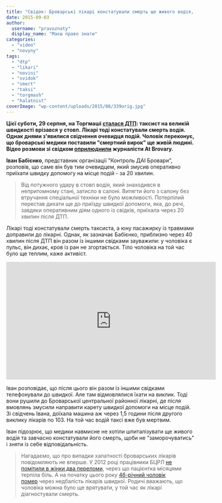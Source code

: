 ```yaml
---
title: "Свідок: Броварські лікарі констатували смерть ще живого водія, щоб не \"заморочуватись\" - ВІДЕО"
date: 2015-09-03
author: 
  username: "pravoznaty"
  display_name: "Маєш право знати"
categories: 
  - "video"
  - "novyny"
tags: 
  - "dtp"
  - "likari"
  - "novini"
  - "svidok"
  - "smert"
  - "taksi"
  - "torgmash"
  - "halatnist"
coverImage: "wp-content/uploads/2015/08/339orig.jpg"
---
```


**Цієї суботи, 29 серпня, на Торгмаші [сталася ДТП](https://mpz.brovary.org/podiyi-suboty-29-serpnya-tragichne-dtp-na-torgmashi-ta-zatrymannya-vykradachiv-velosypediv-foto-video/): таксист на великій швидкості** **врізався** **у стовп. Лікарі тоді констатували смерть водія. Однак днями з'явилися свідчення очевидця подій. Чоловік переконує, що броварські медики поставили "смертний вирок" ще живій людині. Відео розмови зі свідком [оприлюднили](https://atbrovary.org/article/193/%D0%9D%D0%B5%D1%81%D0%BF%D0%BE%D0%B4%D1%96%D0%B2%D0%B0%D0%BD%D1%96%20%D1%81%D0%B2%D1%96%D0%B4%D1%87%D0%B5%D0%BD%D0%BD%D1%8F%20%D0%BE%D1%87%D0%B5%D0%B2%D0%B8%D0%B4%D1%86%D1%8F%20%D0%94%D0%A2%D0%9F%20%D0%B2%20%D0%91%D1%80%D0%BE%D0%B2%D0%B0%D1%80%D0%B0%D1%85%20%D0%BD%D0%B0%20%D0%A2%D0%BE%D1%80%D0%B3%D0%BC%D0%B0%D1%88%D1%96%20%28%D0%B2%D1%96%D0%B4%D0%B5%D0%BE%29) журналісти At Brovary.**

**Іван Бабієнко**, представник організації "Контроль ДАІ Бровари", розповів, що саме він був тим очевидцем, який змусив оперативно приїхати швидку допомогу на місце подій - за 20 хвилин.

> Від потужного удару в стовп водія, який знаходився в непритомному стані, затисло в салоні. Витягти його з салону без втручання спеціальної техніки не було можливості. Потерпілий перестав дихати ще до приїзду швидкої допомоги, яка, до речі, завдяки оперативним діям одного із свідків, приїхала через 20 хвилин після ДТП.

Лікарі тоді констатували смерть таксиста, а юну пасажирку із травмами доправили до лікарні. Однак, як зазначає Бабієнко, приблизно через 40 хвилин після ДТП він разом із іншими свідками зауважили: у чоловіка є пульс, він дихає, кров із ран не згортається. Тіло чоловіка на той час було ще теплим, каже активіст.

<iframe src="https://www.youtube.com/embed/ivI1nlQ0dXg" width="560" height="315" frameborder="0" allowfullscreen="allowfullscreen"></iframe>

Іван розповідає, що після цього він разом із іншими свідками телефонували до швидкої. Але там відмовлялися їхати на виклик. Тоді вони рушили до Броварської центральної районної лікарні, де після вмовлянь змусили направити карету швидкої допомоги на місце подій. Зі свідчень Івана, доїхала машина аж через 1,5 години після другого виклику лікарів по 103. На той час водій таксі вже був мертвим.

Іван підозрює, що медики навмисне не хотіли шпиталізувати ще живого водія та завчасно констатували його смерть, щоби не "заморочуватись" і зняти із себе відповідальність.

> Нагадаємо, що про випадки халатності броварських лікарів повідомляють не вперше. У 2012 році працівники БЦРЛ [не помітили в жінки два переломи](https://mpz.brovary.org/likarska-halatnist-i-krugova-poruka-u-brovarskiy-tsentralniy-rayonniy-likarni/), через що пацієнтка місяцями терпіла біль. А на початку цього року [46-річний чоловік помер](https://mpz.brovary.org/u-brovarah-46-richniy-cholovik-pomer-cherez-sluzhbovu-nedbalist-pratsivnikiv-ekstrenoyi-dopomogi/) через недбалість лікарів швидкої. Родичі вважають, що чоловіка можна було ще врятувати, у той час як лікарі діагностували смерть.
